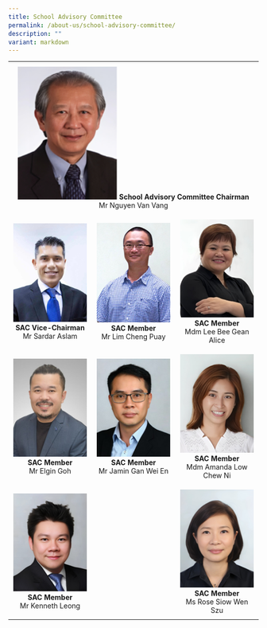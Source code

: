 ```yaml
---
title: School Advisory Committee
permalink: /about-us/school-advisory-committee/
description: ""
variant: markdown
---
```

<table style="width: 100%; border-collapse: collapse; text-align: center;">
  <tbody>
    <tr>
      <td style="text-align: center; padding: 10px;" colspan="3">
        <img style="width: 200px; height: auto;" src="/images/About us/School Advisory Committee/2025_sac_chairman.png">
        <strong>School Advisory Committee Chairman</strong><br>
        Mr Nguyen Van Vang
      </td>
    </tr>
    <tr>
      <td style="width: 33.33%; padding: 10px;">
        <img style="width: 150px; height: auto;" src="/images/About%20us/School%20Advisory%20Committee/Sardar%20Aslam.jpg">
        <strong>SAC Vice-Chairman</strong><br>
        Mr Sardar Aslam
      </td>
      <td style="width: 33.33%; padding: 10px;">
        <img style="width: 150px; height: 200px;" alt="Mr Lim Cheng Puay" src="/images/About%20us/School%20Advisory%20Committee/2025_sac_lim_cheng_puay.png">
        <strong>SAC Member</strong><br>
        Mr Lim Cheng Puay
      </td>
      <td style="width: 33.33%; padding: 10px;">
        <img style="width: 150px; height: auto;" src="/images/About us/School Advisory Committee/2025_sac_alicelee.png">
        <strong>SAC Member</strong><br>
        Mdm Lee Bee Gean Alice
      </td>
    </tr>
    <tr>
      <td style="width: 33.33%; padding: 10px;">
        <img style="width: 150px; height: auto;" alt="Mr Elgin Goh" src="/images/About us/School Advisory Committee/2025_sac_elgingoh.png">
        <strong>SAC Member</strong><br>
        Mr Elgin Goh
      </td>
      <td style="width: 33.33%; padding: 10px;">
        <img style="width: 150px; height: auto;" src="/images/About us/School Advisory Committee/2025_sac_jamingan.png">
        <strong>SAC Member</strong><br>
        Mr Jamin Gan Wei En
      </td>
      <td style="width: 33.33%; padding: 10px;">
        <img style="width: 150px; height: auto;" src="/images/About us/School Advisory Committee/2025_sac_amandaloh.png">
        <strong>SAC Member</strong><br>
        Mdm Amanda Low Chew Ni
      </td>
    </tr>
    <tr>
      <td style="width: 33.33%; padding: 10px; text-align: center;">
        <img style="width: 150px; height: auto;" alt="Mr Kenneth Leong" src="/images/About us/School Advisory Committee/2025_sac_kennethleong.png">
        <strong>SAC Member</strong><br>
        Mr Kenneth Leong
      </td>
      <td style="width: 33.33%; padding: 10px;"></td> 
      <td style="width: 33.33%; padding: 10px; text-align: center;">
        <img style="width: 150px; height: auto;" alt="Ms Rose Siow Wen Szu" src="/images/About us/School Advisory Committee/2025_sac_rose.png">
        <strong>SAC Member</strong><br>
        Ms Rose Siow Wen Szu
      </td>
    </tr>
  </tbody>
</table>
